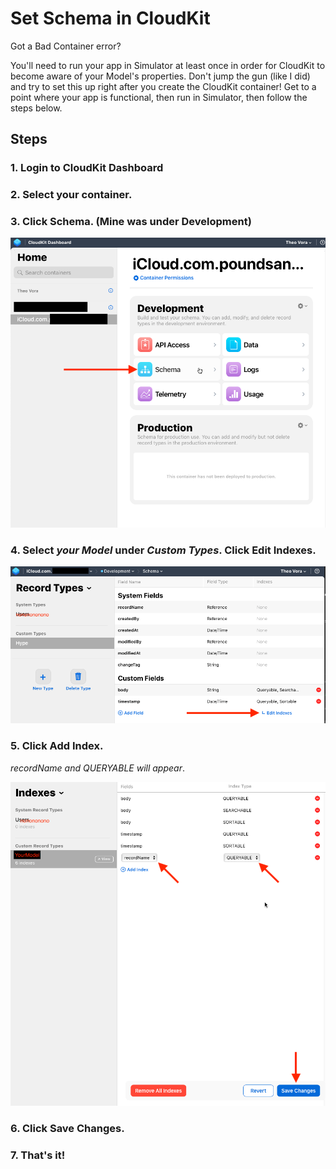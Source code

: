 # Set Schema in CloudKit

Got a Bad Container error?

You'll need to run your app in Simulator at least once in order for CloudKit to become aware of your Model's properties. Don't jump the gun (like I did) and try to set this up right after you create the CloudKit container! Get to a point where your app is functional, then run in Simulator, then follow the steps below.


## Steps

### 1. Login to CloudKit Dashboard

### 2. Select your container.

### 3. Click Schema. (Mine was under Development)

![Click Schema](images/Click_Schema_-_CloudKit.png)

### 4. Select *your Model* under *Custom Types*. Click Edit Indexes.

![Click Edit Images](images/Edit_Indexes_-_CloudKit.png)


### 5. Click Add Index. 
*recordName and QUERYABLE will appear*.

![Add recordName QUERYABLE and Click Save](/images/add_recordName_to_Indexes_-_CloudKit.png)


### 6. Click Save Changes.

### 7. That's it!

